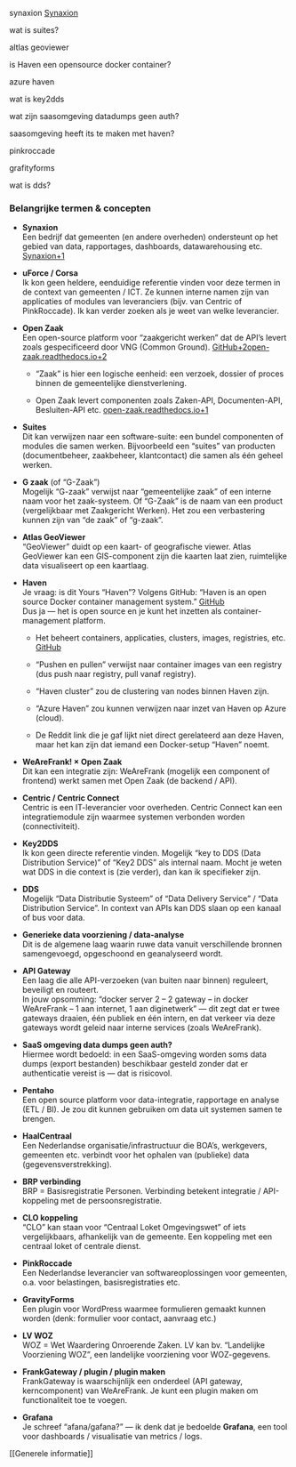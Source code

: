 synaxion [Synaxion](https://synaxion.com/)

wat is suites?

altlas geoviewer

is Haven een opensource docker container?

azure haven

wat is key2dds

wat zijn saasomgeving datadumps geen auth? 

saasomgeving heeft its te maken met haven?

pinkroccade

grafityforms

wat is dds? 




### Belangrijke termen & concepten

- **Synaxion**  
    Een bedrijf dat gemeenten (en andere overheden) ondersteunt op het gebied van data, rapportages, dashboards, datawarehousing etc. [Synaxion+1](https://synaxion.com/?utm_source=chatgpt.com)
    
- **uForce / Corsa**  
    Ik kon geen heldere, eenduidige referentie vinden voor deze termen in de context van gemeenten / ICT. Ze kunnen interne namen zijn van applicaties of modules van leveranciers (bijv. van Centric of PinkRoccade). Ik kan verder zoeken als je weet van welke leverancier.
    
- **Open Zaak**  
    Een open-source platform voor “zaakgericht werken” dat de API’s levert zoals gespecificeerd door VNG (Common Ground). [GitHub+2open-zaak.readthedocs.io+2](https://github.com/open-zaak/open-zaak?utm_source=chatgpt.com)
    
    - “Zaak” is hier een logische eenheid: een verzoek, dossier of proces binnen de gemeentelijke dienstverlening.
        
    - Open Zaak levert componenten zoals Zaken-API, Documenten-API, Besluiten-API etc. [open-zaak.readthedocs.io+1](https://open-zaak.readthedocs.io/?utm_source=chatgpt.com)
        
- **Suites**  
    Dit kan verwijzen naar een software-suite: een bundel componenten of modules die samen werken. Bijvoorbeeld een “suites” van producten (documentbeheer, zaakbeheer, klantcontact) die samen als één geheel werken.
    
- **G zaak** (of “G-Zaak”)  
    Mogelijk “G-zaak” verwijst naar “gemeentelijke zaak” of een interne naam voor het zaak-systeem. Of “G-Zaak” is de naam van een product (vergelijkbaar met Zaakgericht Werken). Het zou een verbastering kunnen zijn van “de zaak” of “g-zaak”.
    
- **Atlas GeoViewer**  
    “GeoViewer” duidt op een kaart- of geografische viewer. Atlas GeoViewer kan een GIS-component zijn die kaarten laat zien, ruimtelijke data visualiseert op een kaartlaag.
    
- **Haven**  
    Je vraag: is dit Yours “Haven”? Volgens GitHub: “Haven is an open source Docker container management system.” [GitHub](https://github.com/codeabovelab/haven-platform?utm_source=chatgpt.com)  
    Dus ja — het is open source en je kunt het inzetten als container-management platform.
    
    - Het beheert containers, applicaties, clusters, images, registries, etc. [GitHub](https://github.com/codeabovelab/haven-platform?utm_source=chatgpt.com)
        
    - “Pushen en pullen” verwijst naar container images van een registry (dus push naar registry, pull vanaf registry).
        
    - “Haven cluster” zou de clustering van nodes binnen Haven zijn.
        
    - “Azure Haven” zou kunnen verwijzen naar inzet van Haven op Azure (cloud).
        
    - De Reddit link die je gaf lijkt niet direct gerelateerd aan deze Haven, maar het kan zijn dat iemand een Docker-setup “Haven” noemt.
        
- **WeAreFrank! × Open Zaak**  
    Dit kan een integratie zijn: WeAreFrank (mogelijk een component of frontend) werkt samen met Open Zaak (de backend / API).
    
- **Centric / Centric Connect**  
    Centric is een IT-leverancier voor overheden. Centric Connect kan een integratiemodule zijn waarmee systemen verbonden worden (connectiviteit).
    
- **Key2DDS**  
    Ik kon geen directe referentie vinden. Mogelijk “key to DDS (Data Distribution Service)” of “Key2 DDS” als internal naam. Mocht je weten wat DDS in die context is (zie verder), dan kan ik specifieker zijn.
    
- **DDS**  
    Mogelijk “Data Distributie Systeem” of “Data Delivery Service” / “Data Distribution Service”. In context van APIs kan DDS slaan op een kanaal of bus voor data.
    
- **Generieke data voorziening / data-analyse**  
    Dit is de algemene laag waarin ruwe data vanuit verschillende bronnen samengevoegd, opgeschoond en geanalyseerd wordt.
    
- **API Gateway**  
    Een laag die alle API-verzoeken (van buiten naar binnen) reguleert, beveiligt en routeert.  
    In jouw opsomming: “docker server 2 – 2 gateway – in docker WeAreFrank – 1 aan internet, 1 aan diginetwerk” — dit zegt dat er twee gateways draaien, één publiek en één intern, en dat verkeer via deze gateways wordt geleid naar interne services (zoals WeAreFrank).
    
- **SaaS omgeving data dumps geen auth?**  
    Hiermee wordt bedoeld: in een SaaS-omgeving worden soms data dumps (export bestanden) beschikbaar gesteld zonder dat er authenticatie vereist is — dat is risicovol.
    
- **Pentaho**  
    Een open source platform voor data-integratie, rapportage en analyse (ETL / BI). Je zou dit kunnen gebruiken om data uit systemen samen te brengen.
    
- **HaalCentraal**  
    Een Nederlandse organisatie/infrastructuur die BOA’s, werkgevers, gemeenten etc. verbindt voor het ophalen van (publieke) data (gegevensverstrekking).
    
- **BRP verbinding**  
    BRP = Basisregistratie Personen. Verbinding betekent integratie / API-koppeling met de persoonsregistratie.
    
- **CLO koppeling**  
    “CLO” kan staan voor “Centraal Loket Omgevingswet” of iets vergelijkbaars, afhankelijk van de gemeente. Een koppeling met een centraal loket of centrale dienst.
    
- **PinkRoccade**  
    Een Nederlandse leverancier van softwareoplossingen voor gemeenten, o.a. voor belastingen, basisregistraties etc.
    
- **GravityForms**  
    Een plugin voor WordPress waarmee formulieren gemaakt kunnen worden (denk: formulier voor contact, aanvraag etc.)
    
- **LV WOZ**  
    WOZ = Wet Waardering Onroerende Zaken. LV kan bv. “Landelijke Voorziening WOZ”, een landelijke voorziening voor WOZ-gegevens.
    
- **FrankGateway / plugin / plugin maken**  
    FrankGateway is waarschijnlijk een onderdeel (API gateway, kerncomponent) van WeAreFrank. Je kunt een plugin maken om functionaliteit toe te voegen.
    
- **Grafana**  
    Je schreef “afana/gafana?” — ik denk dat je bedoelde **Grafana**, een tool voor dashboards / visualisatie van metrics / logs.



[[Generele informatie]]